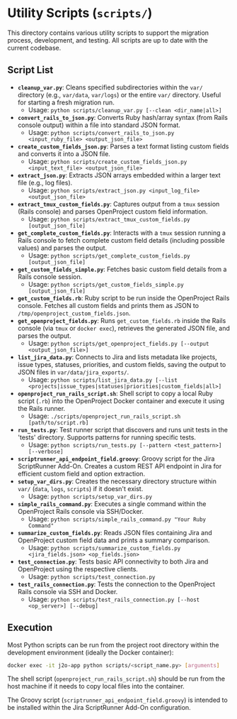 # Utility Scripts (`scripts/`)

This directory contains various utility scripts to support the migration process, development, and testing. All scripts are up to date with the current codebase.

## Script List

*   **`cleanup_var.py`**: Cleans specified subdirectories within the `var/` directory (e.g., `var/data`, `var/logs`) or the entire `var/` directory. Useful for starting a fresh migration run.
    *   Usage: `python scripts/cleanup_var.py [--clean <dir_name|all>]`
*   **`convert_rails_to_json.py`**: Converts Ruby hash/array syntax (from Rails console output) within a file into standard JSON format.
    *   Usage: `python scripts/convert_rails_to_json.py <input_ruby_file> <output_json_file>`
*   **`create_custom_fields_json.py`**: Parses a text format listing custom fields and converts it into a JSON file.
    *   Usage: `python scripts/create_custom_fields_json.py <input_text_file> <output_json_file>`
*   **`extract_json.py`**: Extracts JSON arrays embedded within a larger text file (e.g., log files).
    *   Usage: `python scripts/extract_json.py <input_log_file> <output_json_file>`
*   **`extract_tmux_custom_fields.py`**: Captures output from a `tmux` session (Rails console) and parses OpenProject custom field information.
    *   Usage: `python scripts/extract_tmux_custom_fields.py [output_json_file]`
*   **`get_complete_custom_fields.py`**: Interacts with a `tmux` session running a Rails console to fetch complete custom field details (including possible values) and parses the output.
    *   Usage: `python scripts/get_complete_custom_fields.py [output_json_file]`
*   **`get_custom_fields_simple.py`**: Fetches basic custom field details from a Rails console session.
    *   Usage: `python scripts/get_custom_fields_simple.py [output_json_file]`
*   **`get_custom_fields.rb`**: Ruby script to be run inside the OpenProject Rails console. Fetches all custom fields and prints them as JSON to `/tmp/openproject_custom_fields.json`.
*   **`get_openproject_fields.py`**: Runs `get_custom_fields.rb` inside the Rails console (via `tmux` or `docker exec`), retrieves the generated JSON file, and parses the output.
    *   Usage: `python scripts/get_openproject_fields.py [--output <output_json_file>]`
*   **`list_jira_data.py`**: Connects to Jira and lists metadata like projects, issue types, statuses, priorities, and custom fields, saving the output to JSON files in `var/data/jira_exports/`.
    *   Usage: `python scripts/list_jira_data.py [--list <projects|issue_types|statuses|priorities|custom_fields|all>]`
*   **`openproject_run_rails_script.sh`**: Shell script to copy a local Ruby script (`.rb`) into the OpenProject Docker container and execute it using the Rails runner.
    *   Usage: `./scripts/openproject_run_rails_script.sh [path/to/script.rb]`
*   **`run_tests.py`**: Test runner script that discovers and runs unit tests in the 'tests' directory. Supports patterns for running specific tests.
    *   Usage: `python scripts/run_tests.py [--pattern <test_pattern>] [--verbose]`
*   **`scriptrunner_api_endpoint_field.groovy`**: Groovy script for the Jira ScriptRunner Add-On. Creates a custom REST API endpoint in Jira for efficient custom field and option extraction.
*   **`setup_var_dirs.py`**: Creates the necessary directory structure within `var/` (`data`, `logs`, `scripts`) if it doesn't exist.
    *   Usage: `python scripts/setup_var_dirs.py`
*   **`simple_rails_command.py`**: Executes a single command within the OpenProject Rails console via SSH/Docker.
    *   Usage: `python scripts/simple_rails_command.py "Your Ruby Command"`
*   **`summarize_custom_fields.py`**: Reads JSON files containing Jira and OpenProject custom field data and prints a summary comparison.
    *   Usage: `python scripts/summarize_custom_fields.py <jira_fields.json> <op_fields.json>`
*   **`test_connection.py`**: Tests basic API connectivity to both Jira and OpenProject using the respective clients.
    *   Usage: `python scripts/test_connection.py`
*   **`test_rails_connection.py`**: Tests the connection to the OpenProject Rails console via SSH and Docker.
    *   Usage: `python scripts/test_rails_connection.py [--host <op_server>] [--debug]`

## Execution

Most Python scripts can be run from the project root directory within the development environment (ideally the Docker container):

```bash
docker exec -it j2o-app python scripts/<script_name.py> [arguments]
```

The shell script (`openproject_run_rails_script.sh`) should be run from the host machine if it needs to copy local files into the container.

The Groovy script (`scriptrunner_api_endpoint_field.groovy`) is intended to be installed within the Jira ScriptRunner Add-On configuration.
